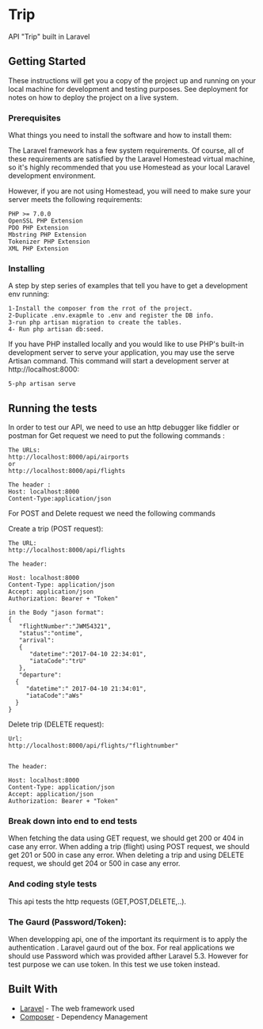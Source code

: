 # Trip 

API "Trip" built in Laravel 

## Getting Started

These instructions will get you a copy of the project up and running on your local machine for development and testing purposes. See deployment for notes on how to deploy the project on a live system.

### Prerequisites

What things you need to install the software and how to install them:

The Laravel framework has a few system requirements. Of course, all of these requirements are satisfied by the Laravel Homestead virtual machine, so it's highly recommended that you use Homestead as your local Laravel development environment.

However, if you are not using Homestead, you will need to make sure your server meets the following requirements:

```
PHP >= 7.0.0
OpenSSL PHP Extension
PDO PHP Extension
Mbstring PHP Extension
Tokenizer PHP Extension
XML PHP Extension

```
 
  

### Installing

A step by step series of examples that tell you have to get a development env running:
```
1-Install the composer from the rrot of the project.
2-Duplicate .env.exapmle to .env and register the DB info.
3-run php artisan migration to create the tables.
4- Run php artisan db:seed.
```

 
If you have PHP installed locally and you would like to use PHP's built-in development server to serve your application, you may use the serve Artisan command. This command will start a development server at http://localhost:8000:

```
5-php artisan serve 
```
 
 



## Running the tests

In order to test our API, we need to use an http debugger like fiddler or postman
for Get request we need to put the following commands :


```
The URLs:
http://localhost:8000/api/airports
or
http://localhost:8000/api/flights

The header :
Host: localhost:8000
Content-Type:application/json
```


For POST and Delete request we need the following commands 

Create a trip (POST request):
```
The URL:
http://localhost:8000/api/flights

The header: 

Host: localhost:8000
Content-Type: application/json
Accept: application/json 
Authorization: Bearer + "Token"

in the Body "jason format": 
{
   "flightNumber":"JWM54321",
   "status":"ontime",
   "arrival":
   {
      "datetime":"2017-04-10 22:34:01",
      "iataCode":"trU"
   },
   "departure":
  {
     "datetime":" 2017-04-10 21:34:01",
     "iataCode":"aWs"
  }
}
```


Delete trip (DELETE request):

```
Url:
http://localhost:8000/api/flights/"flightnumber"


The header:

Host: localhost:8000
Content-Type: application/json
Accept: application/json 
Authorization: Bearer + "Token"
```


### Break down into end to end tests

 When fetching the data using  GET request, we should get 200 or 404 in case any error.
 When adding a trip (flight) using POST request, we should get 201 or 500 in case any error.
 When deleting a trip and using DELETE request, we should get 204 or 500 in case any error.

 

### And coding style tests

This api tests the http requests (GET,POST,DELETE,..).

 
### The Gaurd (Password/Token):

When developping api, one of the important its requirment is to apply the authentication . Laravel gaurd out of the box.
For real applications we should use Password which was provided afther Laravel 5.3. However for test purpose we can use token.
In this test we use token instead.

 
## Built With

* [Laravel](https://laravel.com/docs/5.5/) - The web framework used
* [Composer](https://getcomposer.org/) - Dependency Management
 

 
